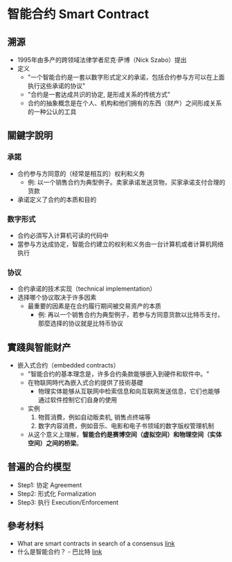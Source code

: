 # 智能合约 Smart Contract

## 溯源

* 1995年由多产的跨领域法律学者尼克·萨博（Nick Szabo）提出
* 定义
    * "一个智能合约是一套以数字形式定义的承诺，包括合约参与方可以在上面执行这些承诺的协议"
    * "合约是一套达成共识的协定, 是形成关系的传统方式"
    * 合约的抽象概念是在个人、机构和他们拥有的东西（财产）之间形成关系的一种公认的工具

## 關鍵字說明

### 承諾

* 合约参与方同意的（经常是相互的）权利和义务
    * 例: 以一个销售合约为典型例子。卖家承诺发送货物，买家承诺支付合理的货款
* 承诺定义了合约的本质和目的

### 数字形式

* 合约必須写入计算机可读的代码中
* 當参与方达成协定，智能合约建立的权利和义务由一台计算机或者计算机网络执行

### 协议

* 合约承诺的技术实现（technical implementation）
* 选择哪个协议取决于许多因素
    * 最重要的因素是在合约履行期间被交易资产的本质
        * 例: 再以一个销售合约为典型例子，若参与方同意货款以比特币支付，那麼选择的协议就是比特币协议

## 實踐與智能财产

* 嵌入式合约（embedded contracts）
    * "智能合约的基本理念是，许多合约条款能够嵌入到硬件和软件中。"
    * 在物联网時代為嵌入式合約提供了技術基礎
        * 物理实体能够从互联网中检索信息和向互联网发送信息，它们也能够通过软件控制它们自身的使用
    * 实例
        1. 物質消費，例如自动贩卖机, 销售点终端等
        2. 数字内容消费，例如音乐、电影和电子书领域的数字版权管理机制
    * 从这个意义上理解，**智能合约是赛博空间（虚拟空间）和物理空间（实体空间）之间的桥梁**。

## 普遍的合约模型

* Step1: 协定 Agreement
* Step2: 形式化 Formalization 
* Step3: 执行 Execution/Enforcement 

## 參考材料

* What are smart contracts in search of a consensus [link](https://medium.com/@heckerhut/whats-a-smart-contract-in-search-of-a-consensus-c268c830a8ad)
* 什么是智能合约？ - 巴比特 [link](http://www.8btc.com/what-are-smart-contracts-in-search-of-a-consensus)
 
